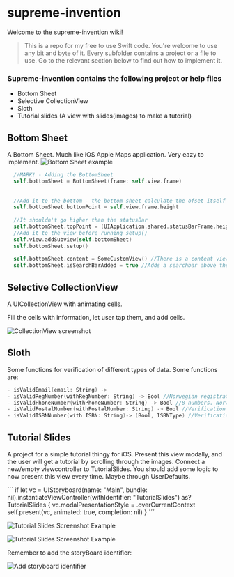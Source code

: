 # supreme-invention
Welcome to the supreme-invention wiki!


> This is a repo for my free to use Swift code. 
> You're welcome to use any bit and byte of it. 
> Every subfolder contains a project or a file to use.
> Go to the relevant section below to find out how to implement it.

### Supreme-invention contains the following project or help files
- Bottom Sheet 
- Selective CollectionView
- Sloth
- Tutorial slides (A view with slides(images) to make a tutorial)

## Bottom Sheet

A Bottom Sheet. Much like iOS Apple Maps application.
Very eazy to implement.
![Bottom Sheet example](http://i.imgur.com/UCybHN5.png)

``` Swift
  //MARK! - Adding the BottomSheet
  self.bottomSheet = BottomSheet(frame: self.view.frame)
        
        
  //Add it to the bottom - the bottom sheet calculate the ofset itself
  self.bottomSheet.bottomPoint = self.view.frame.height
        
  //It shouldn't go higher than the statusBar
  self.bottomSheet.topPoint = (UIApplication.shared.statusBarFrame.height)
  //Add it to the view before running setup()
  self.view.addSubview(self.bottomSheet)
  self.bottomSheet.setup()
  
  self.bottomSheet.content = SomeCustomView() //There is a content view where you can add your own content
  self.bottomSheet.isSearchBarAdded = true //Adds a searchbar above the content view
```



## Selective CollectionView

A UICollectionView with animating cells.

Fill the cells with information, let user tap them, and add cells.

![CollectionView screenshot](http://i.imgur.com/nTxkTcw.png)

## Sloth

Some functions for verification of different types of data.
Some functions are:

``` Swift
- isValidEmail(email: String) ->
- isValidRegNumber(withRegNumber: String) -> Bool //Norwegian registration numbers
- isValidPhoneNumber(withPhoneNumber: String) -> Bool //8 numbers. Norwegian phone numbers, Excluding country code
- isValidPostalNumber(withPostalNumber: String) -> Bool //Verification of Norwegian phone numbers
- isValidISBNNumber(with ISBN: String)-> (Bool, ISBNType) //Verification of ISBN 13 and ISBN 10
```

## Tutorial Slides

A project for a simple tutorial thingy for iOS. Present this view modally, and the user will get a tutorial by scrolling through the images.
Connect a new/empty viewcontroller to TutorialSlides.
You should add some logic to now present this view every time. Maybe through UserDefaults.

´´´
if let vc = UIStoryboard(name: "Main", bundle: nil).instantiateViewController(withIdentifier: "TutorialSlides") as? TutorialSlides {
            vc.modalPresentationStyle = .overCurrentContext
            self.present(vc, animated: true, completion: nil)
        }
´´´

![Tutorial Slides Screenshot Example](http://imgur.com/eaQVdkW)

![Tutorial Slides Screenshot Example](http://imgur.com/ezmOEtZ)

Remember to add the storyBoard identifier:

![Add storyboard identifier](http://imgur.com/Za2GxbZ)
